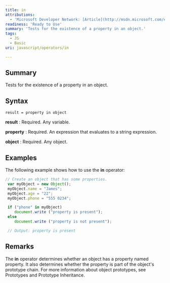 ```yaml
---
title: in
attributions:
  - 'Microsoft Developer Network: [Article](http://msdn.microsoft.com/en-us/library/ie/9k25hbz2(v=vs.94).aspx)'
readiness: 'Ready to Use'
summary: 'Tests for the existence of a property in an object.'
tags:
  - JS
  - Basic
uri: javascript/operators/in

---
```

## Summary

Tests for the existence of a property in an object.

## Syntax

    result = property in object

**result**
:   Required. Any variable.

**property**
:   Required. An expression that evaluates to a string expression.

**object**
:   Required. Any object.

## Examples

The following example shows how to use the **in** operator:

``` js
// Create an object that has some properties.
 var myObject = new Object();
 myObject.name = "James";
 myObject.age = "22";
 myObject.phone = "555 0234";

 if ("phone" in myObject)
    document.write ("property is present");
 else
    document.write ("property is not present");

 // Output: property is present
```

## Remarks

The **in** operator determines whether an object has a property named property. It also determines whether the property is part of the object's prototype chain. For more information about object prototypes, see Prototypes and Prototype Inheritance.

